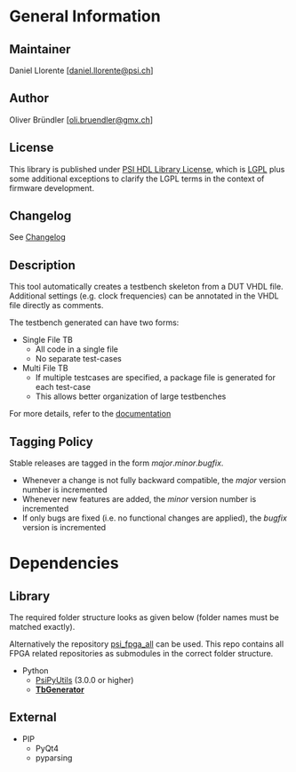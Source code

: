# General Information

## Maintainer
Daniel Llorente [daniel.llorente@psi.ch]

## Author
Oliver Bründler [oli.bruendler@gmx.ch]

## License
This library is published under [PSI HDL Library License](License.txt), which is [LGPL](LGPL2_1.txt) plus some additional exceptions to clarify the LGPL terms in the context of firmware development.

## Changelog
See [Changelog](Changelog.md)

## Description
This tool automatically creates a testbench skeleton from a DUT VHDL file. Additional settings (e.g. clock frequencies) can be annotated in the VHDL file directly as comments.

The testbench generated can have two forms:

* Single File TB
  * All code in a single file
  * No separate test-cases
* Multi File TB
  * If multiple testcases are specified, a package file is generated for each test-case
  * This allows better organization of large testbenches


For more details, refer to the [documentation](./doc/TbGenerator.pdf)

## Tagging Policy
Stable releases are tagged in the form *major*.*minor*.*bugfix*. 

* Whenever a change is not fully backward compatible, the *major* version number is incremented
* Whenever new features are added, the *minor* version number is incremented
* If only bugs are fixed (i.e. no functional changes are applied), the *bugfix* version is incremented

# Dependencies
## Library

The required folder structure looks as given below (folder names must be matched exactly). 

Alternatively the repository [psi\_fpga\_all](https://github.com/paulscherrerinstitute/psi_fpga_all) can be used. This repo contains all FPGA related repositories as submodules in the correct folder structure.
* Python
  * [PsiPyUtils](https://github.com/paulscherrerinstitute/PsiPyUtils) (3.0.0 or higher)
  * [**TbGenerator**](https://github.com/paulscherrerinstitute/TbGenerator) 

## External

* PIP
  * PyQt4
  * pyparsing
